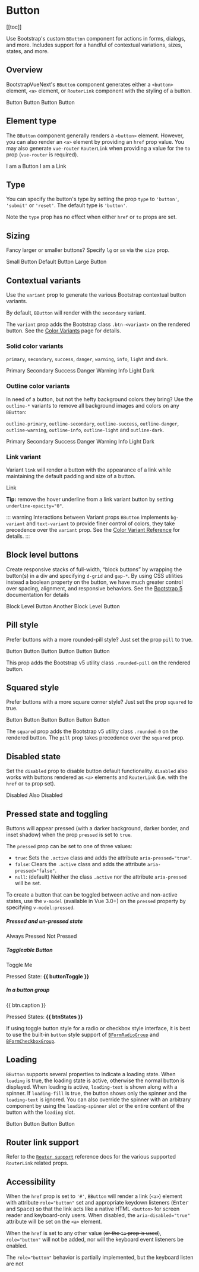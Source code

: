 # Button

<ComponentSidebar>

[[toc]]

</ComponentSidebar>

<div class="lead mb-5">

Use Bootstrap's custom `BButton` component for actions in forms, dialogs, and more. Includes support for a handful of contextual variations, sizes, states, and more.

</div>

## Overview

BootstrapVueNext's `BButton` component generates either a `<button>` element, `<a>` element, or `RouterLink` component with the styling of a button.

<HighlightCard>
  <div class="d-flex gap-2">
    <BButton>Button</BButton>
    <BButton variant="danger">Button</BButton>
    <BButton variant="success">Button</BButton>
    <BButton variant="outline-primary">Button</BButton>
  </div>
  <template #html>

```vue-html
<BButton>Button</BButton>
<BButton variant="danger">Button</BButton>
<BButton variant="success">Button</BButton>
<BButton variant="outline-primary">Button</BButton>
```

  </template>
</HighlightCard>

## Element type

The `BButton` component generally renders a `<button>` element. However, you can also render an
`<a>` element by providing an `href` prop value. You may also generate `vue-router` `RouterLink`
when providing a value for the `to` prop (`vue-router` is required).

<HighlightCard>
  <div class="d-flex gap-2">
    <BButton>I am a Button</BButton>
    <BButton href="#">I am a Link</BButton>
  </div>
  <template #html>

```vue-html
<BButton>I am a Button</BButton>
<BButton href="#">I am a Link</BButton>
```

  </template>
</HighlightCard>

## Type

You can specify the button's type by setting the prop `type` to `'button'`, `'submit'` or `'reset'`.
The default type is `'button'`.

Note the `type` prop has no effect when either `href` or `to` props are set.

## Sizing

Fancy larger or smaller buttons? Specify `lg` or `sm` via the `size` prop.

<HighlightCard>
  <div>
    <BButton size="sm" class="mx-1">Small Button</BButton>
    <BButton class="mx-1">Default Button</BButton>
    <BButton size="lg" class="mx-1">Large Button</BButton>
  </div>
  <template #html>

```vue-html
<BButton size="sm" class="mx-1">Small Button</BButton>
<BButton class="mx-1">Default Button</BButton>
<BButton size="lg" class="mx-1">Large Button</BButton>
```

  </template>
</HighlightCard>

## Contextual variants

Use the `variant` prop to generate the various Bootstrap contextual button variants.

By default, `BButton` will render with the `secondary` variant.

The `variant` prop adds the Bootstrap class `.btn-<variant>` on the rendered button.
See the [Color Variants](/docs/reference/color-variants) page for details.

### Solid color variants

`primary`, `secondary`, `success`, `danger`, `warning`, `info`, `light` and `dark`.

<HighlightCard>
  <div class="d-flex gap-2">
    <BButton variant="primary">Primary</BButton>
    <BButton variant="secondary">Secondary</BButton>
    <BButton variant="success">Success</BButton>
    <BButton variant="danger">Danger</BButton>
    <BButton variant="warning">Warning</BButton>
    <BButton variant="info">Info</BButton>
    <BButton variant="light">Light</BButton>
    <BButton variant="dark">Dark</BButton>
  </div>
  <template #html>

```vue-html
<BButton variant="primary">Primary</BButton>
<BButton variant="secondary">Secondary</BButton>
<BButton variant="success">Success</BButton>
<BButton variant="danger">Danger</BButton>
<BButton variant="warning">Warning</BButton>
<BButton variant="info">Info</BButton>
<BButton variant="light">Light</BButton>
<BButton variant="dark">Dark</BButton>
```

  </template>
</HighlightCard>

### Outline color variants

In need of a button, but not the hefty background colors they bring? Use the `outline-*` variants to
remove all background images and colors on any `BButton`:

`outline-primary`, `outline-secondary`, `outline-success`, `outline-danger`, `outline-warning`,
`outline-info`, `outline-light` and `outline-dark`.

<HighlightCard>
  <div class="d-flex gap-2">
    <BButton variant="outline-primary">Primary</BButton>
    <BButton variant="outline-secondary">Secondary</BButton>
    <BButton variant="outline-success">Success</BButton>
    <BButton variant="outline-danger">Danger</BButton>
    <BButton variant="outline-warning">Warning</BButton>
    <BButton variant="outline-info">Info</BButton>
    <BButton variant="outline-light">Light</BButton>
    <BButton variant="outline-dark">Dark</BButton>
  </div>
  <template #html>

```vue-html
<BButton variant="outline-primary">Primary</BButton>
<BButton variant="outline-secondary">Secondary</BButton>
<BButton variant="outline-success">Success</BButton>
<BButton variant="outline-danger">Danger</BButton>
<BButton variant="outline-warning">Warning</BButton>
<BButton variant="outline-info">Info</BButton>
<BButton variant="outline-light">Light</BButton>
<BButton variant="outline-dark">Dark</BButton>
```

  </template>
</HighlightCard>

### Link variant

Variant `link` will render a button with the appearance of a link while maintaining the default
padding and size of a button.

<HighlightCard>
  <BButton variant="link">Link</BButton>
  <template #html>

```vue-html
<BButton variant="link">Link</BButton>
```

  </template>
</HighlightCard>

**Tip:** remove the hover underline from a link variant button by setting `underline-opacity="0"`.

::: warning Interactions between Variant props
`BButton` implements `bg-variant` and `text-variant` to provide finer control of colors, they take
precedence over the `variant` prop. See the
[Color Variant Reference](/docs/reference/color-variants#variant-interactions) for details.
:::

## Block level buttons

Create responsive stacks of full-width, “block buttons” by wrapping the button(s) in a div and specifying
`d-grid` and `gap-*`. By using CSS utilities instead a boolean property on the button, we have much greater
control over spacing, alignment, and responsive behaviors. See the
[Bootstrap 5](https://getbootstrap.com/docs/5.3/components/buttons/#block-buttons)
documentation for details

<HighlightCard>
  <div class="d-grid gap-2">
    <BButton block variant="primary">Block Level Button</BButton>
    <BButton block variant="primary">Another Block Level Button</BButton>
  </div>
  <template #html>

```vue-html
<div class="d-grid gap-2">
  <BButton block variant="primary">Block Level Button</BButton>
  <BButton block variant="primary">Another Block Level Button</BButton>
</div>
```

  </template>
</HighlightCard>

## Pill style

Prefer buttons with a more rounded-pill style? Just set the prop `pill` to true.

<HighlightCard>
  <div class="d-flex gap-2">
    <BButton pill>Button</BButton>
    <BButton pill variant="primary">Button</BButton>
    <BButton pill variant="outline-secondary">Button</BButton>
    <BButton pill variant="success">Button</BButton>
    <BButton pill variant="outline-danger">Button</BButton>
    <BButton pill variant="info">Button</BButton>
  </div>
  <template #html>

```vue-html
<BButton pill>Button</BButton>
<BButton pill variant="primary">Button</BButton>
<BButton pill variant="outline-secondary">Button</BButton>
<BButton pill variant="success">Button</BButton>
<BButton pill variant="outline-danger">Button</BButton>
<BButton pill variant="info">Button</BButton>
```

  </template>
</HighlightCard>

This prop adds the Bootstrap v5 utility class `.rounded-pill` on the rendered button.

## Squared style

Prefer buttons with a more square corner style? Just set the prop `squared` to true.

<HighlightCard>
  <div class="d-flex gap-2">
    <BButton squared>Button</BButton>
    <BButton squared variant="primary">Button</BButton>
    <BButton squared variant="outline-secondary">Button</BButton>
    <BButton squared variant="success">Button</BButton>
    <BButton squared variant="outline-danger">Button</BButton>
    <BButton squared variant="info">Button</BButton>
  </div>
  <template #html>

```vue-html
<BButton squared>Button</BButton>
<BButton squared variant="primary">Button</BButton>
<BButton squared variant="outline-secondary">Button</BButton>
<BButton squared variant="success">Button</BButton>
<BButton squared variant="outline-danger">Button</BButton>
<BButton squared variant="info">Button</BButton>
```

  </template>
</HighlightCard>

The `squared` prop adds the Bootstrap v5 utility class `.rounded-0` on the rendered button. The
`pill` prop takes precedence over the `squared` prop.

## Disabled state

Set the `disabled` prop to disable button default functionality. `disabled` also works with buttons
rendered as `<a>` elements and `RouterLink` (i.e. with the `href` or `to` prop set).

<HighlightCard>
  <div class="d-flex gap-2">
    <BButton disabled size="lg" variant="primary">Disabled</BButton>
    <BButton disabled size="lg">Also Disabled</BButton>
  </div>
  <template #html>

```vue-html
<BButton disabled size="lg" variant="primary">Disabled</BButton>
<BButton disabled size="lg">Also Disabled</BButton>
```

  </template>
</HighlightCard>

## Pressed state and toggling

Buttons will appear pressed (with a darker background, darker border, and inset shadow) when the
prop `pressed` is set to `true`.

The `pressed` prop can be set to one of three values:

- `true`: Sets the `.active` class and adds the attribute `aria-pressed="true"`.
- `false`: Clears the `.active` class and adds the attribute `aria-pressed="false"`.
- `null`: (default) Neither the class `.active` nor the attribute `aria-pressed` will be set.

To create a button that can be toggled between active and non-active states, use the `v-model` (available in Vue 3.0+) on the `pressed` property by specifying `v-model:pressed`.

<HighlightCard>
  <h5>Pressed and un-pressed state</h5>
  <div class="d-flex gap-2">
    <BButton :pressed="true" variant="success">Always Pressed</BButton>
    <BButton :pressed="false" variant="success">Not Pressed</BButton>
  </div>
  <h5 class="mt-3">Toggleable Button</h5>
  <BButton v-model:pressed="buttonToggle" variant="primary">Toggle Me</BButton>
  <p>Pressed State: <strong>{{ buttonToggle }}</strong></p>
  <h5>In a button group</h5>
  <BButtonGroup size="sm">
    <BButton
      v-for="(btn, idx) in buttons"
      :key="idx"
      v-model:pressed="btn.state"
      variant="primary"
    >
      {{ btn.caption }}
    </BButton>
  </BButtonGroup>
  <p>Pressed States: <strong>{{ btnStates }}</strong></p>
  <template #html>

```vue
<template>
  <h5>Pressed and un-pressed state</h5>
  <div class="d-flex gap-2">
    <BButton :pressed="true" variant="success">Always Pressed</BButton>
    <BButton :pressed="false" variant="success">Not Pressed</BButton>
  </div>
  <h5 class="mt-3">Toggleable Button</h5>
  <BButton v-model:pressed="buttonToggle" variant="primary">Toggle Me</BButton>
  <p>
    Pressed State: <strong>{{ buttonToggle }}</strong>
  </p>
  <h5>In a button group</h5>
  <BButtonGroup size="sm">
    <BButton v-for="(btn, idx) in buttons" :key="idx" v-model:pressed="btn.state" variant="primary">
      {{ btn.caption }}
    </BButton>
  </BButtonGroup>
  <p>
    Pressed States: <strong>{{ btnStates }}</strong>
  </p>
</template>

<script setup lang="ts">
const buttonToggle = ref(false)
const buttons = ref([
  {caption: 'Toggle 1', state: true},
  {caption: 'Toggle 2', state: false},
  {caption: 'Toggle 3', state: true},
  {caption: 'Toggle 4', state: false},
])

const btnStates = computed(() => buttons.value.map((b) => b.state))
</script>
```

  </template>
</HighlightCard>

If using toggle button style for a radio or checkbox style interface, it is best to use the built-in
`button` style support of [`BFormRadioGroup`](/docs/components/form-radio) and
[`BFormCheckboxGroup`](/docs/components/form-checkbox).

## Loading

`BButton` supports several properties to indicate a loading state. When `loading` is true, the
loading state is active, otherwise the normal button is displayed. When loading is active, `loading-text`
is shown along with a spinner. If `loading-fill` is true, the button shows only the spinner and the
`loading-text` is ignored. You can also override the spinner with an arbitrary component by
using the `loading-spinner` slot or the entire content of the button with the `loading` slot.

<HighlightCard>
  <div class="d-flex gap-2">
    <BButton :loading="true">Button</BButton>
    <BButton :loading="true" loading-fill>Button</BButton>
    <BButton :loading="true" loading-text="Please Wait...">Button</BButton>
    <BButton :loading="false" loading-text="Please Wait...">Button</BButton>
  </div>
  <template #html>

```vue-html
<BButton :loading="true">Button</BButton>
<BButton :loading="true" loading-fill>Button</BButton>
<BButton :loading="true" loading-text="Please Wait...">Button</BButton>
<BButton :loading="false" loading-text="Please Wait...">Button</BButton>
```

  </template>
</HighlightCard>

## Router link support

Refer to the [`Router support`](/docs/reference/router-links) reference docs for the various
supported `RouterLink` related props.

## Accessibility

When the `href` prop is set to `'#'`, `BButton` will render a link (`<a>`) element with attribute
`role="button"` set and appropriate keydown listeners (<kbd>Enter</kbd> and <kbd>Space</kbd>) so
that the link acts like a native HTML `<button>` for screen reader and keyboard-only users. When
disabled, the `aria-disabled="true"` attribute will be set on the `<a>` element.

When the `href` is set to any other value (~~or the `to` prop is used~~), `role="button"` will not be
added, nor will the keyboard event listeners be enabled.

<NotYetImplemented>The `role="button"` behavior is partially implemented, but the keyboard listen are not</NotYetImplemented>

<ComponentReference :data="data" />

<script setup lang="ts">
import {data} from '../../data/components/button.data'
import {ref, computed} from 'vue'
import {BButtonGroup, BButton} from 'bootstrap-vue-next'
import ComponentReference from '../../components/ComponentReference.vue'
import ComponentSidebar from '../../components/ComponentSidebar.vue'
import HighlightCard from '../../components/HighlightCard.vue'
import NotYetImplemented from '../../components/NotYetImplemented.vue'

const buttonToggle = ref(false);
const buttons = ref([
  {caption: 'Toggle 1', state: true},
  {caption: 'Toggle 2', state: false},
  {caption: 'Toggle 3', state: true},
  {caption: 'Toggle 4', state: false},
])

const btnStates = computed(() => buttons.value.map(b => b.state))
</script>
